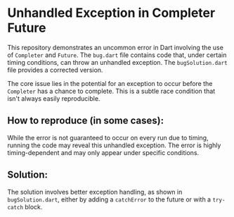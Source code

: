 # Unhandled Exception in Completer Future

This repository demonstrates an uncommon error in Dart involving the use of `Completer` and `Future`. The `bug.dart` file contains code that, under certain timing conditions, can throw an unhandled exception. The `bugSolution.dart` file provides a corrected version.

The core issue lies in the potential for an exception to occur before the `Completer` has a chance to complete.   This is a subtle race condition that isn't always easily reproducible. 

## How to reproduce (in some cases): 

While the error is not guaranteed to occur on every run due to timing, running the code may reveal this unhandled exception. The error is highly timing-dependent and may only appear under specific conditions. 

## Solution:

The solution involves better exception handling, as shown in `bugSolution.dart`, either by adding a `catchError` to the future or with a `try-catch` block.